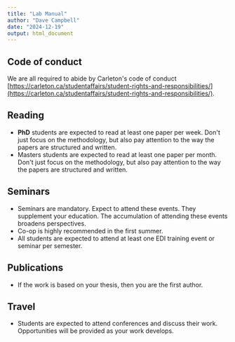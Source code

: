 ```yaml
---
title: "Lab Manual"
author: "Dave Campbell"
date: "2024-12-19"
output: html_document
---
```



## Code of conduct

We are all required to abide by Carleton's code of conduct [https://carleton.ca/studentaffairs/student-rights-and-responsibilities/](https://carleton.ca/studentaffairs/student-rights-and-responsibilities/).

## Reading

- **PhD** students are expected to read at least one paper per week.  Don't just focus on the methodology, but also pay attention to the way the papers are structured and written.
- Masters students are expected to read at least one paper per month.  Don't just focus on the methodology, but also pay attention to the way the papers are structured and written.

## Seminars

- Seminars are mandatory.  Expect to attend these events.  They supplement your education.  The accumulation of attending these events broadens perspectives.
- Co-op is highly recommended in the first summer.
- All students are expected to attend at least one EDI training event or seminar per semester.

## Publications

- If the work is based on your thesis, then you are the first author.


## Travel

- Students are expected to attend conferences and discuss their work.  Opportunities will be provided as your work develops.




